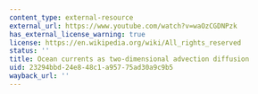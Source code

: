 ```yaml
---
content_type: external-resource
external_url: https://www.youtube.com/watch?v=waOzCGDNPzk
has_external_license_warning: true
license: https://en.wikipedia.org/wiki/All_rights_reserved
status: ''
title: Ocean currents as two-dimensional advection diffusion
uid: 23294bbd-24e8-48c1-a957-75ad30a9c9b5
wayback_url: ''
---
```

